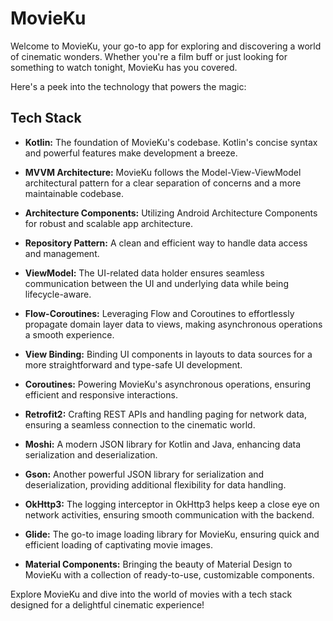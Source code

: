 # MovieKu
Welcome to MovieKu, your go-to app for exploring and discovering a world of cinematic wonders. Whether you're a film buff or just looking for something to watch tonight, MovieKu has you covered.

Here's a peek into the technology that powers the magic:

## Tech Stack

- **Kotlin:** The foundation of MovieKu's codebase. Kotlin's concise syntax and powerful features make development a breeze.

- **MVVM Architecture:** MovieKu follows the Model-View-ViewModel architectural pattern for a clear separation of concerns and a more maintainable codebase.

- **Architecture Components:** Utilizing Android Architecture Components for robust and scalable app architecture.

- **Repository Pattern:** A clean and efficient way to handle data access and management.

- **ViewModel:** The UI-related data holder ensures seamless communication between the UI and underlying data while being lifecycle-aware.

- **Flow-Coroutines:** Leveraging Flow and Coroutines to effortlessly propagate domain layer data to views, making asynchronous operations a smooth experience.

- **View Binding:** Binding UI components in layouts to data sources for a more straightforward and type-safe UI development.

- **Coroutines:** Powering MovieKu's asynchronous operations, ensuring efficient and responsive interactions.

- **Retrofit2:** Crafting REST APIs and handling paging for network data, ensuring a seamless connection to the cinematic world.

- **Moshi:** A modern JSON library for Kotlin and Java, enhancing data serialization and deserialization.

- **Gson:** Another powerful JSON library for serialization and deserialization, providing additional flexibility for data handling.

- **OkHttp3:** The logging interceptor in OkHttp3 helps keep a close eye on network activities, ensuring smooth communication with the backend.

- **Glide:** The go-to image loading library for MovieKu, ensuring quick and efficient loading of captivating movie images.

- **Material Components:** Bringing the beauty of Material Design to MovieKu with a collection of ready-to-use, customizable components.

Explore MovieKu and dive into the world of movies with a tech stack designed for a delightful cinematic experience!

